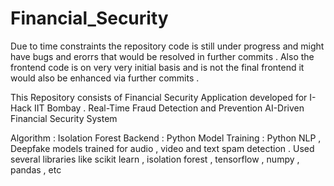 # Financial_Security
Due to time constraints the repository code is still under progress and might have bugs and erorrs that would be resolved in further commits .
Also the frontend code is on very very initial basis and is not the final frontend it would also be enhanced via further commits .

This Repository consists of Financial Security Application developed for I-Hack IIT Bombay .
Real-Time Fraud Detection and Prevention AI-Driven Financial Security System

Algorithm : Isolation Forest 
Backend : Python 
Model Training : Python 
NLP , Deepfake models trained for audio , video and text spam detection . 
Used several libraries like scikit learn , isolation forest , tensorflow , numpy , pandas , etc 
